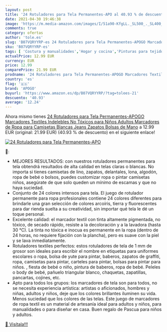 ```yaml
---
layout: post
title: '24 Rotuladores para Tela Permanentes-APO al 40.93 % de descuento'
date: 2021-04-30 19:46:38
image: 'https://m.media-amazon.com/images/I/51a90-KfgLL._SL500_._SL400_.jpg'
comments: true
category: ofertas
author: 'tole.es'
slug: 'B07VQRYYRP-es 24 Rotuladores para Tela Permanentes-APOGO Marcadores...'
sku: 'B07VQRYYRP-es'
tags: [ 'Costura y manualidades','Hogar y cocina','Pinturas para tejidos y telas','Tinte y dibujo en tejidos','apogo','rotuladores', ]
actualPrice: 12.99 EUR
currency: EUR
price: 12.99
comparePrice: 21.99 EUR
prodname: '24 Rotuladores para Tela Permanentes-APOGO Marcadores Textiles Indelebles No Tóxicos para Niños Adultos Marcadores de Ropa para Camisetas Blancas  Jeans  Zapatos  Bolsas de Mano'
country: 'es'
flag: '🇪🇸'
brand: 'APOGO'
buyurl: 'https://www.amazon.es/dp/B07VQRYYRP/?tag=tolees-21'
descuento: '40.93'
average: '12.24'
---
```


Ahora mismo tienes [24 Rotuladores para Tela Permanentes-APOGO Marcadores Textiles Indelebles No Tóxicos para Niños Adultos Marcadores de Ropa para Camisetas Blancas  Jeans  Zapatos  Bolsas de Mano](https://www.amazon.es/dp/B07VQRYYRP/?tag=tolees-21) a 12.99 EUR (original: 21.99 EUR) (40.93 %  de descuento) en el siguiente enlace!

[![24 Rotuladores para Tela Permanentes-APO](https://m.media-amazon.com/images/I/51a90-KfgLL._SL500_._SL400_.jpg)](https://www.amazon.es/dp/B07VQRYYRP/?tag=tolees-21)

🔎:

- MEJORES RESULTADOS: con nuestros rotuladores permanentes para tela obtendrá resultados de alta calidad en telas claras o blancas. No importa si tienes camisetas de lino, zapatos, delantales, lona, algodón, ropa de bebé o bolsos, puedes customizar ropa o pintar camisetas niños, asegúrate de que solo queden un mínimo de escamas y que no haya suciedad.
- Conjunto de 24 colores intensos para tela. El juego de rotulador permanente para ropa profesionales contiene 24 colores diferentes para brindarle una gran selección de colores arcoíris, tierra y fluorescentes para dar rienda suelta a su creatividad, sin importar qué tela le dé un toque personal.
- Excelente calidad: el marcador textil con tinta altamente pigmentada, no tóxico, de secado rápido, resiste a la decoloración y a la lavadora (hasta 30 °C). La tinta no tóxica e inocua es permanente en la ropa (dentro de 24 horas, no requiere fijación con la plancha), pero es suave con la piel y se lava inmediatamente.
- Rotuladores textiles perfectos: estos rotuladores de tela de 1 mm de grosor son ideales para escribir el nombre en etiquetas para uniformes escolares o ropa, bolsa de yute para pintar, baberos, zapatos de graffiti, ropa, camisetas para pintar, carteles para pintar, bolsas para pintar para niños. , fiesta de bebé o niño, pintura de baberos, ropa de bebé. Peleles o body de bebé, pañuelo triangular blanco, chaquetas, zapatillas, pancartas, cojines, etc.
- Apto para todos los grupos: los marcadores de tela son para todos, no se necesita experiencia artística: artistas o aficionados, hombres y niñas, adultos y niños, deje que los colores brillantes iluminen su vida. Menos suciedad que los colores de las telas. Este juego de marcadores de ropa textil es un material de artesanía ideal para adultos y niños, para manualidades o para diseñar en casa. Buen regalo de Pascua para niños y adultos.

[🛒 Visítala!!!](https://www.amazon.es/dp/B07VQRYYRP/?tag=tolees-21)
